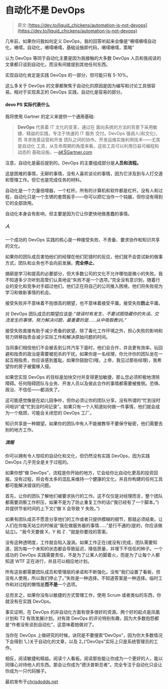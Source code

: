 # 自动化不是 DevOps

> 原文:[https://dev.to/liquid_chickens/automation-is-not-devops](https://dev.to/liquid_chickens/automation-is-not-devops)

几年前，如果你问我如何定义 DevOps，我的回答听起来会像是“嗫嚅嗫嚅自动化，嗫嚅，自动化，嗫嚅嗫嚅，基础设施即代码，嗫嚅嗫嚅，策略”

认为 DevOps 等同于自动化主要是因为我接触的大多数 DevOps 人员和我阅读的文章都只谈到自动化，而没有间接提到其他任何东西。

实现自动化肯定是实践 DevOps 的一部分，但可能只有 5-10%。

这么多关于 DevOps 的文章都聚焦于自动化的原因是因为编写和讨论工具很容易。相对于实现真正的 DevOps 实践，自动化是容易的部分。

#### devo PS 实际代表什么

我将使用 Gartner 的定义来提供一个通用基础:

> **DevOps**
> 代表着 IT 文化的变革，通过在
> 面向系统的方法的背景下采用敏捷、精益的实践，专注于快速的 IT 服务
> 交付。DevOps 强调人(和文化)，而
> 寻求改善运营和开发
> 团队之间的协作。开发运维实施利用技术——尤其是自动化
> 工具，从生命周期的角度来看，这些工具可以利用日益可编程和动态的
> 基础设施。—[â€ŠGartner.com](http://blogs.gartner.com/it-glossary/devops/)

注意，自动化是最后提到的。DevOps 的主要组成部分是**人员和流程。**

这是困难的事情，无聊的事情，没有人喜欢谈论的事情，因为它涉及到与人打交道和管理工作。但它也是完成任务的材料。

自动化是一个力量倍增器，一个杠杆。所有的计算机和软件都是杠杆。没有人和过程，自动化只是一个生锈的套筒扳手——你可以把它当作一个钝器，但你没有得到它的全部效用。

自动化本身会有影响，但主要是因为它让你更快地做愚蠢的事情。

##### [](#people)人

一个成功的 DevOps 实践的核心是一种接受失败、不责备、要求协作和知识共享的文化。

如果你的团队成员害怕他们的经理在他们犯错时的反应，他们就不会尝试新的做事方式，团队和业务也不会向前发展。**完全停止**。

搞砸是学习和提高的必要部分，但大多数公司的文化不允许哪怕是微小的失败。我不知道多少次听到高管们认真地说“失败不是一个选项。”完全没有意识到，随着行业的变化和竞争对手超过他们，他们正在将自己的公司推入困境，他们将失败视为学习和做新事情的机会。

接受失败并不意味着不抱很高的期望，也不意味着接受平庸。接受失败**防止**平庸。

对 DevOps 团队成员的期望应该是:*“错误时有发生，不要试图隐藏你的失误。交流发生的事情，努力解决问题，最重要的是……从中吸取教训。”*

接受失败直接有助于减少责备的欲望。除了毒化工作环境之外，担心失败的影响和努力转移指责会减少实际工作和解决原始问题的时间。

当同事们相信他们不会被丢到公共汽车下面时，他们会合作，并且更有效率。玩回避和指责的政治是需要被扼杀的干扰。如果你是一名经理，你允许你的团队坐在一起互相指责，你应该感到羞耻。如果你鼓励它(哦，上帝，我见过那些经理)，我希望你的房子被蜜蜂入侵。

如果您实现 DevOps 的目标是加快交付并变得更加敏捷，那么您必须积极地清除障碍。任何阻碍团队与业务、开发人员以及彼此合作的事情都需要被推倒。恐惧、政治、不信任——都消失了。

这可能感觉像是在幼儿园争吵，但你必须让你的团队分享。没有所谓的“忙到没时间培训”或“忙到没时间记录”。如果只有一个人知道如何做一件事情，他们就会成为一个瓶颈，可能会关闭您的 DevOps 工厂。

知识共享是一种期望。如果你的团队中有人不能被教导不要保守秘密，他们需要去别的地方工作。

##### [](#process)流程

你可以拥有令人惊叹的自动化和文化，但仍然没有实践 DevOps，因为实践 DevOps 几乎完全是关于过程的。

如果你想“做 DevOps”，流程是你开始的地方，它会给你比自动化更高的投资回报。没有过程，将会有太多的混乱来维持一个健康的文化，并且你构建的任何工具都可能解决错误的问题。

首先，让你的团队了解他们被要求执行的工作。这不仅仅是对经理而言，整个团队都需要洞察工作积压，如果不是为了防止重复工作的话(“我已经有了一个脚本。”)并提供节省时间的上下文(“做 X 会导致 Y 失败。”)

如果有团队成员不愿意分享他们的工作或者只提供模糊的细节，那就必须结束。让人们在你每天站立的时候说“我在做服务器的事情……”是行不通的(是的，你应该做站立)。"我今天要做 X，Y 和 Z . "就是你要找的答案。

没有这种透明度，工作就会陷入漩涡。如果工作正在(或没有)完成，团队需要知道，因为每一个未知的状态都会导致延迟，降低质量，并埋下不信任的种子。一个成功的 DevOps 实践需要责任，不是为了让某人的脚着火，而是为了让每个人都知道 WTF 正在进行，并且可以相应地计划。

所有这些都需要团队成员和管理层的承诺和不断强化。没有“我们设置了看板，但没有人使用，所以我们停止了。”失败是一种选择。不知道答案是一种选择。临时工作和对过程的懒惰是**而不是**一个选项。

总而言之，如果你没有以敏捷的方式管理工作，使用 Scrum 或者类似的东西，你就没有在实践 DevOps。

事实证明，在 DevOps 的非自动化方面有很多很好的资源。两个好的起点是凤凰计划和 T2 有效发展计划。对有效 DevOps 的评论特别有趣，因为大多数抱怨都是“作者没有谈到自动化”，这意味着她做对了。

当你在 DevOps 上做研究的时候，诀窍是不要搜索“DevOps”，因为你大多数情况下会得到 1。)关于自动化的文章，以及 2。)“DevOps”实际上只是系统管理员的工作。

相反，阅读敏捷和精益。阅读个人看板。阅读那些能让你成为一个更好的人，能以同理心对待他人的东西。那会让你成为“德沃普斯忍者”。完全专注于自动化只会让你成为一只代码猴子。

最初发布于[chrisdodds.net](http://chrisdodds.net/automation-is-not-devops)